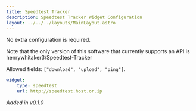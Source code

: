```yaml
---
title: Speedtest Tracker
description: Speedtest Tracker Widget Configuration
layout: ../../../layouts/MainLayout.astro
---
```


No extra configuration is required. 

Note that the only version of this software that currently supports an API is henrywhitaker3/Speedtest-Tracker


Allowed fields: `["download", "upload", "ping"]`.

```yaml
widget:
    type: speedtest
    url: http://speedtest.host.or.ip
```

*Added in v0.1.0*
